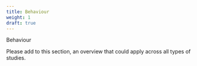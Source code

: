 ```yaml
---
title: Behaviour
weight: 1
draft: true
---
```


Behaviour

Please add to this section, an overview that could apply across all types of studies.
   

